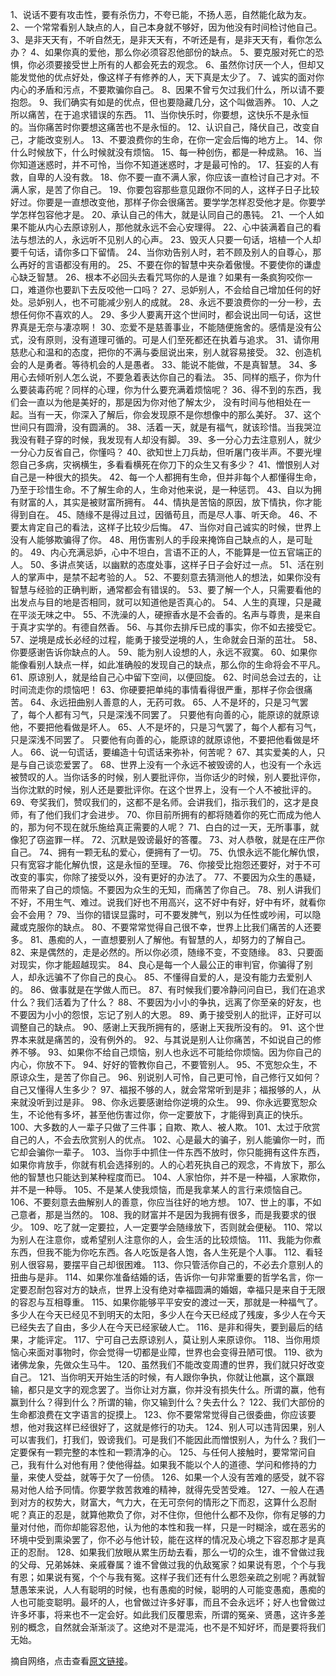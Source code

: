 1、说话不要有攻击性，要有杀伤力，不夸已能，不扬人恶，自然能化敌为友。
2、一个常常看别人缺点的人，自己本身就不够好，因为他没有时间检讨他自己。
3、是非天天有，不听自然无，是非天天有，不听还是有，是非天天有，看你怎么办？
4、如果你真的爱他，那么你必须容忍他部份的缺点。
5、要克服对死亡的恐惧，你必须要接受世上所有的人都会死去的观念。
6、虽然你讨厌一个人，但却又能发觉他的优点好处，像这样子有修养的人，天下真是太少了。
7、诚实的面对你内心的矛盾和污点，不要欺骗你自己。
8、因果不曾亏欠过我们什么，所以请不要抱怨。
9、我们确实有如是的优点，但也要隐藏几分，这个叫做涵养。
10、人之所以痛苦，在于追求错误的东西。
11、当你快乐时，你要想，这快乐不是永恒的。当你痛苦时你要想这痛苦也不是永恒的。
12、认识自己，降伏自己，改变自己，才能改变别人。
13、不要浪费你的生命，在你一定会后悔的地方上。
14、你什么时候放下，什么时候就没有烦恼。
15、每一种创伤，都是一种成熟。
16、当你知道迷惑时，并不可怜，当你不知道迷惑时，才是最可怜的。
17、狂妄的人有救，自卑的人没有救。
18、你不要一直不满人家，你应该一直检讨自己才对。不满人家，是苦了你自己。
19、你要包容那些意见跟你不同的人，这样子日子比较好过。你要是一直想改变他，那样子你会很痛苦。要学学怎样忍受他才是。你要学学怎样包容他才是。
20、承认自己的伟大，就是认同自己的愚钝。
21、一个人如果不能从内心去原谅别人，那他就永远不会心安理得。
22、心中装满着自己的看法与想法的人，永远听不见别人的心声。
23、毁灭人只要一句话，培植一个人却要千句话，请你多口下留情。
24、当你劝告别人时，若不顾及别人的自尊心，那么再好的言语都没有用的。
25、不要在你的智慧中夹杂着傲慢。不要使你的谦虚心缺乏智慧。
26、根本不必回头去看咒骂你的人是谁？如果有一条疯狗咬你一口，难道你也要趴下去反咬他一口吗？
27、忌妒别人，不会给自己增加任何的好处。忌妒别人，也不可能减少别人的成就。
28、永远不要浪费你的一分一秒，去想任何你不喜欢的人。
29、多少人要离开这个世间时，都会说出同一句话，这世界真是无奈与凄凉啊！
30、恋爱不是慈善事业，不能随便施舍的。感情是没有公式，没有原则，没有道理可循的。可是人们至死都还在执着与追求。
31、请你用慈悲心和温和的态度，把你的不满与委屈说出来，别人就容易接受。
32、创造机会的人是勇者。等待机会的人是愚者。
33、能说不能做，不是真智慧。
34、多用心去倾听别人怎么说，不要急着表达你自己的看法。
35、同样的瓶子，你为什么要装毒药呢？同样的心理，你为什么要充满着烦恼呢？
36、得不到的东西，我们会一直以为他是美好的，那是因为你对他了解太少，
没有时间与他相处在一起。当有一天，你深入了解后，你会发现原不是你想像中的那么美好。
37、这个世间只有圆滑，没有圆满的。
38、活着一天，就是有福气，就该珍惜。当我哭泣我没有鞋子穿的时候，我发现有人却没有脚。
39、多一分心力去注意别人，就少一分心力反省自己，你懂吗？
40、欲知世上刀兵劫，但听屠门夜半声。不要光埋怨自己多病，灾祸横生，多看看横死在你刀下的众生又有多少？
41、憎恨别人对自己是一种很大的损失。
42、每一个人都拥有生命，但并非每个人都懂得生命，乃至于珍惜生命。不了解生命的人，生命对他来说，是一种惩罚。
43、自以为拥有财富的人，其实是被财富所拥有。
44、情执是苦恼的原因，放下情执，你才能得到自在。
45、随缘不是得过且过，因循苟且，而是尽人事、听天命。
46、不要太肯定自己的看法，这样子比较少后悔。
47、当你对自己诚实的时候，世界上没有人能够欺骗得了你。
48、用伤害别人的手段来掩饰自己缺点的人，是可耻的。
49、内心充满忌妒，心中不坦白，言语不正的人，不能算是一位五官端正的人。
50、多讲点笑话，以幽默的态度处事，这样子日子会好过一点。
51、活在别人的掌声中，是禁不起考验的人。
52、不要刻意去猜测他人的想法，如果你没有智慧与经验的正确判断，通常都会有错误的。
53、要了解一个人，只需要看他的出发点与目的地是否相同，就可以知道他是否真心的。
54、人生的真理，只是藏在平淡无味之中。
55、不洗澡的人，硬擦香水是不会香的。名声与尊贵，是来自于真才实学的。有德自然香。
56、与其你去排斥已成的事实，你不如去接受它。
57、逆境是成长必经的过程，能勇于接受逆境的人，生命就会日渐的茁壮。
58、你要感谢告诉你缺点的人。
59、能为别人设想的人，永远不寂寞。
60、如果你能像看别人缺点一样，如此准确般的发现自己的缺点，那么你的生命将会不平凡。
61、原谅别人，就是给自己心中留下空间，以便回旋。
62、时间总会过去的，让时间流走你的烦恼吧！
63、你硬要把单纯的事情看得很严重，那样子你会很痛苦。
64、永远扭曲别人善意的人，无药可救。
65、人不是坏的，只是习气罢了，每个人都有习气，只是深浅不同罢了。
只要他有向善的心，能原谅的就原谅他，不要把他看做是坏人。
65、人不是坏的，只是习气罢了，每个人都有习气，只是深浅不同罢了。
只要他有向善的心，能原谅的就原谅他，不要把他看做是坏人。
66、说一句谎话，要编造十句谎话来弥补，何苦呢？
67、其实爱美的人，只是与自己谈恋爱罢了。
68、世界上没有一个永远不被毁谤的人，也没有一个永远被赞叹的人。当你话多的时候，别人要批评你，当你话少的时候，别人要批评你，当你沈默的时候，别人还是要批评你。在这个世界上，没有一个人不被批评的。
69、夸奖我们，赞叹我们的，这都不是名师。会讲我们，指示我们的，这才是良师，有了他们我们才会进步。
70、你目前所拥有的都将随着你的死亡而成为他人的，那为何不现在就乐施给真正需要的人呢？
71、白白的过一天，无所事事，就像犯了窃盗罪一样。
72、沉默是毁谤最好的答覆。
73、对人恭敬，就是在庄严你自己。
74、拥有一颗无私的爱心，便拥有了一切。
75、仇恨永远不能化解仇恨，只有宽容才能化解仇恨，这是永恒的至理。
76、你接受比抱怨还要好，对于不可改变的事实，你除了接受以外，没有更好的办法了。
77、不要因为众生的愚疑，而带来了自己的烦恼。不要因为众生的无知，而痛苦了你自己。
78、别人讲我们不好，不用生气、难过。说我们好也不用高兴，这不好中有好，好中有坏，就看你会不会用？
79、当你的错误显露时，可不要发脾气，别以为任性或吵闹，可以隐藏或克服你的缺点。
80、不要常常觉得自己很不幸，世界上比我们痛苦的人还要多。
81、愚痴的人，一直想要别人了解他。有智慧的人，却努力的了解自己。
82、来是偶然的，走是必然的。所以你必须，随缘不变，不变随缘。
83、只要面对现实，你才能超越现实。
84、良心是每一个人最公正的审判官，你骗得了别人，却永远骗不了你自己的良心。
85、不懂得自爱的人，是没有能力去爱别人的。
86、做事就是在学做人而已。
87、有时候我们要冷静问问自已，我们在追求什么？我们活着为了什么？
88、不要因为小小的争执，远离了你至亲的好友，也不要因为小小的怨恨，忘记了别人的大恩。
89、勇于接受别人的批评，正好可以调整自己的缺点。
90、感谢上天我所拥有的，感谢上天我所没有的。
91、这个世界本来就是痛苦的，没有例外的。
92、与其说是别人让你痛苦，不如说自己的修养不够。
93、如果你不给自己烦恼，别人也永远不可能给你烦恼。因为你自己的内心，你放不下。
94、好好的管教你自己，不要管别人。
95、不宽恕众生，不原谅众生，是苦了你自己。
96、别说别人可怜，自己更可怜，自己修行又如何？自己又懂得人生多少？
97、福报不够的人，就会常常听到是非；福报够的人，从来就没听到过是非。
98、你永远要感谢给你逆境的众生。
99、你永远要宽恕众生，不论他有多坏，甚至他伤害过你，你一定要放下，才能得到真正的快乐。
100、大多数的人一辈子只做了三件事；自欺、欺人、被人欺。
101、太过于欣赏自己的人，不会去欣赏别人的优点。
102、心是最大的骗子，别人能骗你一时，而它却会骗你一辈子。
103、当你手中抓住一件东西不放时，你只能拥有这件东西，如果你肯放手，你就有机会选择别的。人的心若死执自己的观念，不肯放下，那么他的智慧也只能达到某种程度而已。
104、人家怕你，并不是一种福，人家欺你，并不是一种辱。
105、不是某人使我烦恼，而是我拿某人的言行来烦恼自己。
106、不要刻意去曲解别人的善意，你应当往好的地方想。
107、世上的事，不如己意者，那是当然的。
108、我的财富并不是因为我拥有很多，而是我要求的很少。
109、吃了就一定要拉，人一定要学会随缘放下，否则就会便秘。
110、常以为别人在注意你，或希望别人注意你的人，会生活的比较烦恼。
111、我能为你煮东西，但我不能为你吃东西。各人吃饭是各人饱，各人生死是个人事。
112、看轻别人很容易，要摆平自己却很困难。
113、你只管活你自己的，不必去介意别人的扭曲与是非。
114、如果你准备结婚的话，告诉你一句非常重要的哲学名言，你一定要忍耐包容对方的缺点，世界上没有绝对幸福圆满的婚姻，幸福只是来自于无限的容忍与互相尊重。
115、如果你能够平平安安的渡过一天，那就是一种福气了。多少人在今天已经见不到明天的太阳，多少人在今天已经成了残废，多少人在今天已经失去了自由，多少人在今天已经家破人亡。
116、是非和得失，要到最后的结果，才能评定。
117、宁可自己去原谅别人，莫让别人来原谅你。
118、当你用烦恼心来面对事物时，你会觉得一切都是业障，世界也会变得丑陋可恨。
119、欲为诸佛龙象，先做众生马牛。
120、虽然我们不能改变周遭的世界，我们就只好改变自己。
121、当你明天开始生活的时候，有人跟你争执，你就让他赢，这个赢跟输，都只是文字的观念罢了。当你让对方赢，你并没有损失什么。所谓的赢，他有赢到什么？得到什么？所谓的输，你又输到什么？失去什么？
122、我们大部份的生命都浪费在文字语言的捉摸上。
123、你不要常常觉得自己很委曲，你应该要想，他对我这样已经很好了，这就是修行的功夫。
124、别人可以违背因果，别人可以害我们，打我们，毁谤我们。可是我们不能因此而憎恨别人，为什么？我们一定要保有一颗完整的本性和一颗清净的心。
125、与任何人接触时，要常常问自己，我有什么对他有用？使他得益。如果我不能以个人的道德、学问和修持的力量，来使人受益，就等于欠了一份债。
126、如果一个人没有苦难的感受，就不容易对他人给予同情。你要学救苦救难的精神，就得先受苦受难。
127、一般人在遇到对方的权势大，财富大，气力大，在无可奈何的情形之下而忍，这算什么忍耐呢？真正的忍是，就算他欺负了你，对不住你，但他什么都不及你，你有足够的力量对付他，而你却能容忍他，认为他的本性和我一样，只是一时糊涂，或在恶劣的环境中受到熏染罢了，你不必与他计较，能在这样的情况及心境之下容忍那才是真正的忍耐。
128、如果我们放眼从累生历劫去看，那么一切的众生，谁不曾做过我的父母、兄弟姊妹、亲戚眷属？谁不曾做过我的仇敌冤家？如果说有恩，个个与我有恩；如果说有冤，个个与我有冤。这样子我们还有什么恩怨亲疏之别呢？再就智慧愚笨来说，人人有聪明的时候，也有愚痴的时候，聪明的人可能变愚痴，愚痴的人也可能变聪明。最坏的人，也曾做过许多好事，而且不会永远坏；好人也曾做过许多坏事，将来也不一定会好。如此我们反覆思索，所谓的冤亲、贤愚，这许多差别的概念，自然就会渐渐淡了。这绝对不是混沌，也不是不知好坏，而是要将我们无始。

摘自网络，点击查看[原文链接](https://www.rts36.com//article.php?id=143278)。